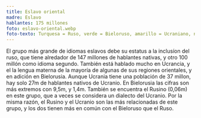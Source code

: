 ```yaml
---
title: Eslavo oriental
madre: Eslavo
hablantes: 175 millones
foto: eslavo-oriental.webp
foto-texto: Turquesa = Ruso, verde = Bieloruso, amarillo = Ucraniano, naranja = Rusino
---
```


El grupo más grande de idiomas eslavos debe su estatus a la inclusíon del ruso, que tiene alredador de 147 millones de hablantes nativas, y otro 100 millón como idioma segundo. También está hablado mucho en Ucrancia, y el la lengua materna de la mayoría de algunas de sus regiones orientales, y en adición en Bielorusia. Aunque Ucrania tiene una población de 37 millon, hay solo 27m de hablantes nativos de Ucranio. En Bielorusia las cifras son más extremos con 9,5m, y 1,4m. También se encuentra el Rusino (0,06m) en este grupo, que a veces se considera un dialecto del Ucranio. Por la misma razón, el Rusino y el Ucranio son las más relacionadas de este grupo, y los dos tienen más en común con el Bieloruso que el Ruso.